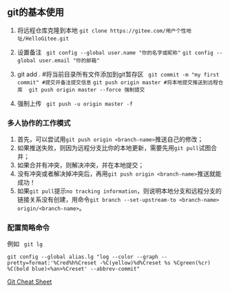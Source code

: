 ## git的基本使用

1. 将远程仓库克隆到本地
  ``` git clone https://gitee.com/用户个性地址/HelloGitee.git ```

2. 设置备注
``` git config --global user.name "你的名字或昵称"```
```git config --global user.email "你的邮箱"```
3. git add . #将当前目录所有文件添加到git暂存区
``` git commit -m "my first commit" #提交并备注提交信息```
 ```git push origin master #将本地提交推送到远程仓库  git push origin master --force 强制提交```
4. 强制上传
``` git push -u origin master -f```


### 多人协作的工作模式
1. 首先，可以尝试用```git push origin <branch-name>```推送自己的修改；
2. 如果推送失败，则因为远程分支比你的本地更新，需要先用`git pull`试图合并；
3. 如果合并有冲突，则解决冲突，并在本地提交；
4. 没有冲突或者解决掉冲突后，再用```git push origin <branch-name>```推送就能成功！
5. 如果```git pull```提示`no tracking information`，则说明本地分支和远程分支的链接关系没有创建，用命令```git branch --set-upstream-to <branch-name> origin/<branch-name>```。


### 配置简略命令
例如 ``` git lg``` 

```
git config --global alias.lg "log --color --graph --pretty=format:'%Cred%h%Creset -%C(yellow)%d%Creset %s %Cgreen(%cr) %C(bold blue)<%an>%Creset' --abbrev-commit"
```


[Git Cheat Sheet](https://liaoxuefeng.com/books/git/conclusion/git-cheat-sheet.pdf)